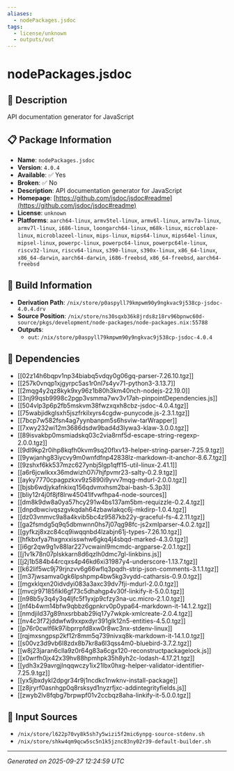 ```yaml
---
aliases:
  - nodePackages.jsdoc
tags:
  - license/unknown
  - outputs/out
---
```


# nodePackages.jsdoc

## 📝 Description

API documentation generator for JavaScript

## 📋 Package Information

- **Name**: `nodePackages.jsdoc`
- **Version**: `4.0.4`
- **Available**: ✅ Yes
- **Broken**: ✅ No
- **Description**: API documentation generator for JavaScript
- **Homepage**: [https://github.com/jsdoc/jsdoc#readme](https://github.com/jsdoc/jsdoc#readme)
- **License**: `unknown`
- **Platforms**: `aarch64-linux`, `armv5tel-linux`, `armv6l-linux`, `armv7a-linux`, `armv7l-linux`, `i686-linux`, `loongarch64-linux`, `m68k-linux`, `microblaze-linux`, `microblazeel-linux`, `mips-linux`, `mips64-linux`, `mips64el-linux`, `mipsel-linux`, `powerpc-linux`, `powerpc64-linux`, `powerpc64le-linux`, `riscv32-linux`, `riscv64-linux`, `s390-linux`, `s390x-linux`, `x86_64-linux`, `x86_64-darwin`, `aarch64-darwin`, `i686-freebsd`, `x86_64-freebsd`, `aarch64-freebsd`

## 🔧 Build Information

- **Derivation Path**: `/nix/store/p0aspyll79kmpwm90y9ngkvac9j538cp-jsdoc-4.0.4.drv`
- **Source Position**: `/nix/store/ns30sqxb36k8jrds8z18rv96bpnwc60d-source/pkgs/development/node-packages/node-packages.nix:55788`
- **Outputs**:
  - `out`:  `/nix/store/p0aspyll79kmpwm90y9ngkvac9j538cp-jsdoc-4.0.4`

## 🔗 Dependencies

- [[02z14h6bqpv1np34biabq5vdqy0g06gq-parser-7.26.10.tgz]]
- [[257k0vnqp1xjgyrpc5as1r0nl7s4yv71-python3-3.13.7]]
- [[2mqg4y2qz8kyk9xy96z1b80h3km40nch-nodejs-22.19.0]]
- [[3nj99qsb9998c2pgp3vsmma7wv3v17ah-pinpointDependencies.js]]
- [[504vlp3p6p2fb5mskvm38fwzxqxh8cbz-jsdoc-4.0.4.tgz]]
- [[75wabjidkglsxh5jszfrkilxyrs4cgdw-punycode.js-2.3.1.tgz]]
- [[7bcp7w582fsn4ag7yynbanpm5s6hsviw-tarWrapper]]
- [[7xwy232wi12m3686dsdw9bad4d3lywa3-klaw-3.0.0.tgz]]
- [[89isvakbp0msmiadskq03c2via8rnf5d-escape-string-regexp-2.0.0.tgz]]
- [[9dl9kp2r0ihp8kqfh0kvm9sq20flxv13-helper-string-parser-7.25.9.tgz]]
- [[9ywjanhg83iycvy9m0wnfdfnp42838lz-markdown-it-anchor-8.6.7.tgz]]
- [[9zshxf6kk537mzc627ynbj5lgp1qff15-util-linux-2.41.1]]
- [[a6r6jcwlkxx36mdwizh07i7hjfpvmr23-salty-0.2.9.tgz]]
- [[ayky7770cpagpzkxv9z5890i9yvv7mqg-mdurl-2.0.0.tgz]]
- [[bjsb6wdjykafnkixq156qdvmxhsm2bai-bash-5.3p3]]
- [[bliy12r4j0f8jf8lrw45041lfvwfhpa4-node-sources]]
- [[dm8k9dw8a0ya57hcy291w4bs137am5bm-requizzle-0.2.4.tgz]]
- [[dnpdbwcivqszgvkqdah64zbawlakqc6j-mkdirp-1.0.4.tgz]]
- [[dz03vnmvc9a8a4kvib5bc4z9587kb22y-graceful-fs-4.2.11.tgz]]
- [[ga2fsmdg5q9q5dbmwnn0hs7j07qg98fc-js2xmlparser-4.0.2.tgz]]
- [[gyfkzj8xzc84cq9iwqqnbd4lzabjn61j-types-7.26.10.tgz]]
- [[hfkbxfya7hxgnxxisswhw6gkq4j4sbqd-marked-4.3.0.tgz]]
- [[i6gr2qw9g1v88lar227vcwainl9mcmdc-argparse-2.0.1.tgz]]
- [[j1v1k78n07plskkarn8d6qzlh0dmc7gl-linkbins.js]]
- [[j2j1b584b44rcqxs4p46kd6xi31987y4-underscore-1.13.7.tgz]]
- [[k62lif5wc9j79rjnzvv6g66wflq3pqdh-strip-json-comments-3.1.1.tgz]]
- [[m37jwsamva0gk6lpshpmp4bw5kg3vydd-catharsis-0.9.0.tgz]]
- [[mgxklqxn20idvdyi083a3axc39dv7fji-mdurl-2.0.0.tgz]]
- [[mvcjr97185fikl6gf73c5dhahgp4v30f-linkify-it-5.0.0.tgz]]
- [[n98b5y3q4y3q4ljfc5f1yxjp9cfzy3na-uc.micro-2.1.0.tgz]]
- [[nf4b4wm14bfw9qbbz6gpnkrv0p0ypa64-markdown-it-14.1.2.tgz]]
- [[nmdjild37g89nxsrbbab29iq17y7wkpk-xmlcreate-2.0.4.tgz]]
- [[nv4c3f72jddwfw9xxpxdyr391glk12n5-entities-4.5.0.tgz]]
- [[p76r0cwlf6k97ibprrpfd8xw0r8wc3nx-stdenv-linux]]
- [[rqjmxsngpsp2kf12r8mm5q739nivxq8k-markdown-it-14.1.0.tgz]]
- [[s00vz3d9vb6l8zdx8b7kr8a6l3qss4m0-bluebird-3.7.2.tgz]]
- [[w8j23jaran6clla9z0r64g83a6cgx120-reconstructpackagelock.js]]
- [[x0wrfh0jx42x39hv88hpmhpk35h8yh2c-lodash-4.17.21.tgz]]
- [[ydh3x29avrgjlnqqwczy1ix21lbx0hxg-helper-validator-identifier-7.25.9.tgz]]
- [[yx5jbxdykl2dpgr34r9j1ncdkc1nwknv-install-package]]
- [[z8jryrf0asnhgp0q8rsksyd1nyzrfjxc-addintegrityfields.js]]
- [[zwyb2lv8fqbg7brpwpf01v2ccbqz8aha-linkify-it-5.0.0.tgz]]

## 📁 Input Sources

- `/nix/store/l622p70vy8k5sh7y5wizi5f2mic6ynpg-source-stdenv.sh`
- `/nix/store/shkw4qm9qcw5sc5n1k5jznc83ny02r39-default-builder.sh`

---
*Generated on 2025-09-27 12:24:59 UTC*
